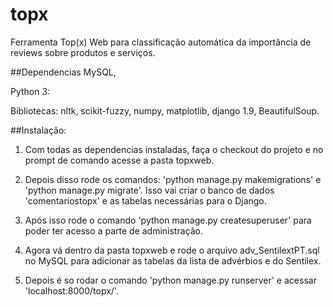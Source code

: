 # topx
Ferramenta Top(x) Web para classificação automática da importância de reviews sobre produtos e serviços.

##Dependencias
MySQL,

Python 3:

  Bibliotecas: nltk, scikit-fuzzy, numpy, matplotlib, django 1.9, BeautifulSoup.

##Instalação:

  1. Com todas as dependencias instaladas, faça o checkout do projeto e no prompt de comando acesse a pasta topxweb.
  
  2. Depois disso rode os comandos: 'python manage.py makemigrations' e 'python manage.py migrate'. Isso vai criar o banco de dados 'comentariostopx' e as tabelas necessárias para o Django. 
  
  3. Após isso rode o comando 'python manage.py createsuperuser' para poder ter acesso a parte de administração.
  
  4. Agora vá dentro da pasta topxweb e rode o arquivo adv_SentilextPT.sql no MySQL para adicionar as tabelas da lista de advérbios e do Sentilex.
  
  5. Depois é so rodar o comando 'python manage.py runserver' e acessar 'localhost:8000/topx/'.
